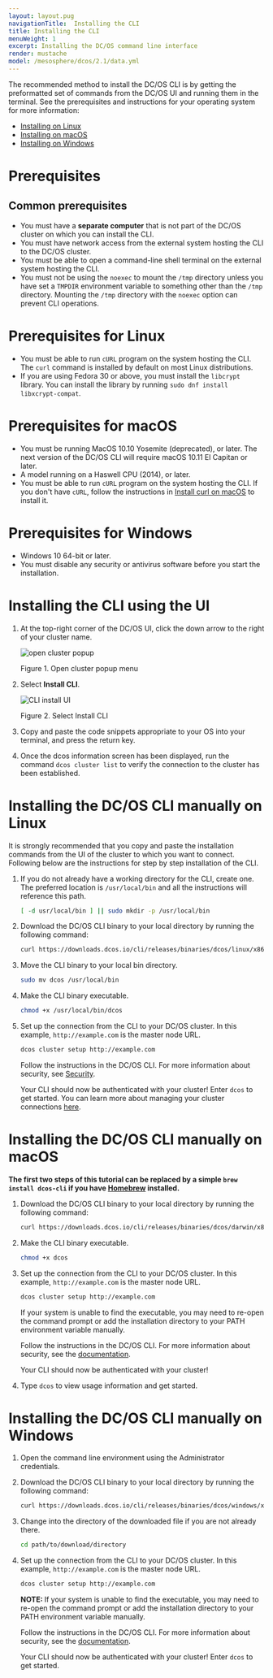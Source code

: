 ```yaml
---
layout: layout.pug
navigationTitle:  Installing the CLI
title: Installing the CLI
menuWeight: 1
excerpt: Installing the DC/OS command line interface
render: mustache
model: /mesosphere/dcos/2.1/data.yml
---
```


The recommended method to install the DC/OS CLI is by getting the preformatted set of commands from the DC/OS UI and running them in the terminal. See the prerequisites and instructions for your operating system for more information:

- [Installing on Linux](#linux)
- [Installing on macOS](#macos)
- [Installing on Windows](#windows)

# Prerequisites

## Common prerequisites
- You must have a **separate computer** that is not part of the DC/OS cluster on which you can install the CLI.
- You must have network access from the external system hosting the CLI to the DC/OS cluster.
- You must be able to open a command-line shell terminal on the external system hosting the CLI.
- You must not be using the `noexec` to mount the `/tmp` directory unless you have set a `TMPDIR` environment variable to something other than the `/tmp` directory. Mounting the `/tmp` directory with the `noexec` option can prevent CLI operations.

# Prerequisites for Linux
- You must be able to run `cURL` program on the system hosting the CLI. The `curl` command is installed by default on most Linux distributions.
- If you are using Fedora 30 or above, you must install the `libcrypt` library. You can install the library by running `sudo dnf install libxcrypt-compat`.


# Prerequisites for macOS
-  You must be running MacOS 10.10 Yosemite (deprecated), or later. The next version of the DC/OS CLI will require macOS 10.11 El Capitan or later.
- A model running on a Haswell CPU (2014), or later.
- You must be able to run `cURL` program on the system hosting the CLI. If you don't have `cURL`, follow the instructions in [Install curl on macOS](http://macappstore.org/curl/) to install it.

# Prerequisites for Windows
- Windows 10 64-bit or later.
- You must disable any security or antivirus software before you start the installation.

# Installing the CLI using the UI

1. At the top-right corner of the DC/OS UI, click the down arrow to the right of your cluster name.

    ![open cluster popup](/mesosphere/dcos/2.1/img/open-cluster-popup.png)

    Figure 1. Open cluster popup menu

1. Select **Install CLI**.

    ![CLI install UI](/mesosphere/dcos/2.1/img/install-cli.png)

    Figure 2. Select Install CLI

1. Copy and paste the code snippets appropriate to your OS into your terminal, and press the return key.

1. Once the dcos information screen has been displayed, run the command `dcos cluster list` to verify the connection to the cluster has been established.

<a name="linux"></a>

# Installing the DC/OS CLI manually on Linux

It is strongly recommended that you copy and paste the installation commands from the UI of the cluster to which you want to connect. Following below are the instructions for step by step installation of the CLI.

1. If you do not already have a working directory for the CLI, create one. The preferred location is `/usr/local/bin` and all the instructions will reference this path.

    ```bash
    [ -d usr/local/bin ] || sudo mkdir -p /usr/local/bin
    ```

1. Download the DC/OS CLI binary to your local directory by running the following command:

    ```bash
    curl https://downloads.dcos.io/cli/releases/binaries/dcos/linux/x86-64/latest/dcos -o dcos
    ```

1.  Move the CLI binary to your local bin directory.

    ```bash
    sudo mv dcos /usr/local/bin
    ```

1. Make the CLI binary executable.

    ```bash
    chmod +x /usr/local/bin/dcos
    ```

1. Set up the connection from the CLI to your DC/OS cluster. In this example, `http://example.com` is the master node URL.

    ```bash
    dcos cluster setup http://example.com
    ```

    Follow the instructions in the DC/OS CLI. For more information about security, see [Security](/mesosphere/dcos/2.1/security/).

    Your CLI should now be authenticated with your cluster! Enter `dcos` to get started. You can learn more about managing your cluster connections [here](/mesosphere/dcos/2.1/cli/command-reference/dcos-cluster/).

<a name="macos"></a>

# Installing the DC/OS CLI manually on macOS

**The first two steps of this tutorial can be replaced by a simple `brew install dcos-cli` if you have [Homebrew](https://brew.sh) installed.**

1. Download the DC/OS CLI binary to your local directory by running the following command:

    ```bash
    curl https://downloads.dcos.io/cli/releases/binaries/dcos/darwin/x86-64/latest/dcos -o dcos
    ```

1.  Make the CLI binary executable.

    ```bash
    chmod +x dcos
    ```

1. Set up the connection from the CLI to your DC/OS cluster. In this example, `http://example.com` is the master node URL.

    ```bash
    dcos cluster setup http://example.com
    ```
    If your system is unable to find the executable, you may need to re-open the command prompt or add the installation directory to your PATH environment variable manually.</p>

    Follow the instructions in the DC/OS CLI. For more information about security, see the [documentation](/mesosphere/dcos/2.1/security/).

    Your CLI should now be authenticated with your cluster!

1. Type `dcos` to view usage information and get started.

<a name="windows"></a>

# Installing the DC/OS CLI manually on Windows

1. Open the command line environment using the Administrator credentials.

1. Download the DC/OS CLI binary to your local directory by running the following command:

    ```bash
    curl https://downloads.dcos.io/cli/releases/binaries/dcos/windows/x86-64/latest/dcos.exe -o dcos
    ```

1. Change into the directory of the downloaded file if you are not already there.

    ```bash
    cd path/to/download/directory
    ```

1. Set up the connection from the CLI to your DC/OS cluster. In this example, `http://example.com` is the master node URL.

    ```bash
    dcos cluster setup http://example.com
    ```

    <p class="message--note"><strong>NOTE: </strong>If your system is unable to find the executable, you may need to re-open the command prompt or add the installation directory to your PATH environment variable manually.</p>

    Follow the instructions in the DC/OS CLI. For more information about security, see the [documentation](/mesosphere/dcos/2.1/security/).

    Your CLI should now be authenticated with your cluster! Enter `dcos` to get started.

